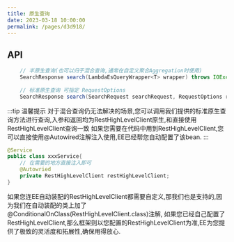 ```yaml
---
title: 原生查询
date: 2023-03-18 10:00:00
permalink: /pages/d3d918/
---
```

## API
```java
	// 半原生查询(也可以归于混合查询,通常在自定义聚合Aggregation时使用)
    SearchResponse search(LambdaEsQueryWrapper<T> wrapper) throws IOException;
	
	// 标准原生查询 可指定 RequestOptions
    SearchResponse search(SearchRequest searchRequest, RequestOptions requestOptions) throws IOException;
```

:::tip 温馨提示
对于混合查询仍无法解决的场景,您可以调用我们提供的标准原生查询方法进行查询,入参和返回均为RestHighLevelClient原生,和直接使用RestHighLevelClient查询一致
如果您需要在代码中用到RestHighLevelClient,您可以直接使用@Autowired注解注入使用,EE已经帮您自动配置了该bean.
:::


```java
@Service
public class xxxService{
    // 在需要的地方直接注入即可
    @Autowried
    private RestHighLevelClient restHighLevelClient;
}
```

如果您连EE自动装配的RestHighLevelClient都需要自定义,那我们也是支持的,因为我们在自动装配的类上加了@ConditionalOnClass(RestHighLevelClient.class)注解,
如果您已经自己配置了RestHighLevelClient,那么框架则以您配置的RestHighLevelClient为准,EE为您提供了极致的灵活度和拓展性,确保用得放心.



